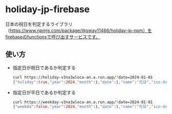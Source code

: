 # holiday-jp-firebase

日本の祝日を判定するライブラリ（https://www.npmjs.com/package/@sway11466/holiday-jp-npm）をfirebaseのfunctionsで呼び出すサービスです。

## 使い方

-   指定日が祝日であるか判定する
    ```bash
    curl https://holiday-v3na3wloca-an.a.run.app/?date=2024-01-01
    {"holiday":true,"year":2024,"month":1,"date":1,"name":"元日","iso-date":"2024-01-01T00:00:00+09:00"}
    ```

-   指定日が平日であるか判定する
    ```bash
    curl https://weekday-v3na3wloca-an.a.run.app/?date=2024-01-01
    {"weekda":false,"year":2024,"month":1,"date":1,"name":"元日","iso-date":"2024-01-01T00:00:00+09:00"}
    ```
